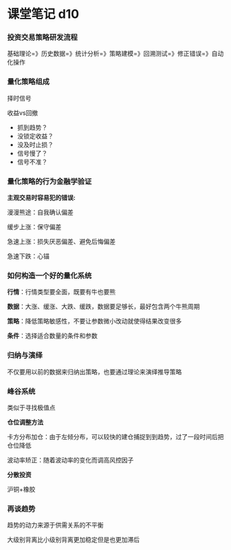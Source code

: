 # 课堂笔记 d10

### 投资交易策略研发流程

基础理论=》历史数据=》统计分析=》策略建模=》回溯测试=》修正错误=》自动化操作

### 量化策略组成

择时信号

收益vs回撤

-  抓到趋势？
-  没锁定收益？
-  没及时止损？
-  信号慢了？
-  信号不准？

### 量化策略的行为金融学验证

**主观交易时容易犯的错误:**

漫漫熊途：自我确认偏差

缓步上涨：保守偏差

急速上涨：损失厌恶偏差、避免后悔偏差

急速下跌：心锚

### 如何构造一个好的量化系统

**行情**：行情类型要全面，既要有牛也要熊

**数据**：大涨、缓涨、大跌、缓跌，数据要足够长，最好包含两个牛熊周期

**策略**：降低策略敏感性，不要让参数微小改动就使得结果改变很多

**条件**：选择适合数量的条件和参数

### 归纳与演绎

不仅要用以前的数据来归纳出策略，也要通过理论来演绎推导策略

### 峰谷系统

类似于寻找极值点

**仓位调整方法**

卡方分布加仓：由于左倾分布，可以较快的建仓捕捉到到趋势，过了一段时间后把仓位降低

波动率矫正：随着波动率的变化而调高风控因子

**分散投资**

沪铜+橡胶

### 再谈趋势

趋势的动力来源于供需关系的不平衡

大级别背离比小级别背离更加稳定但是也更加滞后
